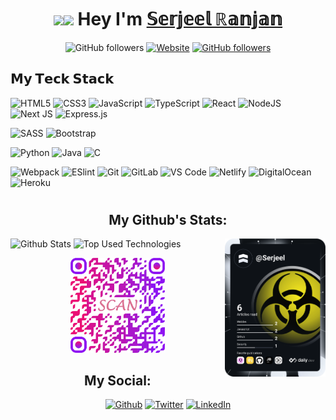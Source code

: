 <h1 align="center">
<img src="https://media.giphy.com/media/hvRJCLFzcasrR4ia7z/giphy.gif" width="30px"><img src="https://emojis.slackmojis.com/emojis/images/1531849430/4246/blob-sunglasses.gif?1531849430" width="50px"/>  Hey I'm 
<a href="https://serjeel-ranjan.netlify.com" target="_blank">𝕊𝕖𝕣𝕛𝕖𝕖𝕝 ℝ𝕒𝕟𝕛𝕒𝕟</a>
</h1>

<p align="center">
<img alt="GitHub followers" src="https://img.shields.io/github/followers/Serjeel-Ranjan-911?color=%23db1460&label=Friends&logo=Ghostery&logoColor=%23db1460&style=for-the-badge">
<a href="https://serjeel-ranjan.netlify.com" target="_blank"><img alt="Website" src="https://img.shields.io/website?color=%23db1460&down_message=Offline&label=Website&logo=firefox&logoColor=%23db1460&style=for-the-badge&up_message=Online&url=https%3A%2F%2Fserjeel-ranjan.netlify.com"></a>
<a href="https://www.hackerrank.com/RANJAN_19BCS009" target="_blank"><img alt="GitHub followers" src="https://img.shields.io/badge/-Hackerrank-2EC866?style=for-the-badge&logo=HackerRank&logoColor=white&link=https://www.hackerrank.com/Defcon27"></a>
</p>

## 𝗠𝘆 𝗧𝗲𝗰𝗸 𝗦𝘁𝗮𝗰𝗸

![HTML5](https://img.shields.io/badge/html5-%23E34F26.svg?style=flat-square&logo=html5&logoColor=white)
![CSS3](https://img.shields.io/badge/css3-%231572B6.svg?style=flat-square&logo=css3&logoColor=white)
![JavaScript](https://img.shields.io/badge/-JavaScript-%23F7DF1C?style=flat-square&logo=javascript&logoColor=000000&labelColor=%23F7DF1C&color=%23FFCE5A)
![TypeScript](https://img.shields.io/badge/typescript-%23007ACC.svg?style=flat-square&logo=typescript&logoColor=white)
![React](https://img.shields.io/badge/react-%2320232a.svg?style=flat-square&logo=react&logoColor=%2361DAFB)
![NodeJS](https://img.shields.io/badge/node.js-6DA55F?style=flat-square&logo=node.js&logoColor=white)
![Next JS](https://img.shields.io/badge/Next-black?style=flat-square&logo=next.js&logoColor=white)
![Express.js](https://img.shields.io/badge/express.js-%23404d59.svg?style=flat-square&logo=express&logoColor=%2361DAFB)

![SASS](https://img.shields.io/badge/SASS-hotpink.svg?style=flat-square&logo=SASS&logoColor=white)
![Bootstrap](https://img.shields.io/badge/bootstrap-%23563D7C.svg?style=flat-square&logo=bootstrap&logoColor=white)

![Python](https://img.shields.io/badge/python-3670A0?style=flat-square&logo=python&logoColor=ffdd54)
![Java](https://img.shields.io/badge/java-%23ED8B00.svg?style=flat-square&logo=java&logoColor=white)
![C](https://img.shields.io/badge/c-%2300599C.svg?style=flat-square&logo=c&logoColor=white)

![Webpack](https://img.shields.io/badge/-Webpack-%232C3A42?style=flat-square&logo=webpack)
![ESlint](https://img.shields.io/badge/-ESLint-%234B32C3?style=flat-square&logo=eslint)
![Git](https://img.shields.io/badge/-Git-%23F05032?style=flat-square&logo=git&logoColor=%23ffffff)
![GitLab](https://img.shields.io/badge/-GitLab-FCA121?style=flat-square&logo=gitlab)
![VS Code](https://img.shields.io/badge/-VSCode-%23007ACC?style=flat-square&logo=visual-studio-code)
![Netlify](https://img.shields.io/badge/-Netlify-%2300C7B7?style=flat-square&logo=netlify&logoColor=ffffff)
![DigitalOcean](https://img.shields.io/badge/DigitalOcean-%230167ff.svg?style=flat-square&logo=digitalOcean&logoColor=white)
![Heroku](https://img.shields.io/badge/heroku-%23430098.svg?style=flat-square&logo=heroku&logoColor=white)

<h1></h1>

<h2 align="center">My Github's Stats:</h2>

<img align="right" width="32%" src="https://github.com/Serjeel-Ranjan-911/Serjeel-Ranjan-911/blob/main/devcard.svg" alt="Serjeel Ranjan's Dev Card"/>

<p align="left">
<img width="50%" alt="Github Stats" src="https://github-readme-stats.vercel.app/api?username=Serjeel-Ranjan-911&show_icons=true&theme=tokyonight&hide=stars_private=true">
<img width="50%" alt="Top Used Technologies" src="https://github-readme-stats.vercel.app/api/top-langs/?username=Serjeel-Ranjan-911&layout=compact&theme=tokyonight">
</p>


<p align="center">
<img width="30%" alt="Link to portfolio" src="./img/qr code portfolio.png">
</p>

<h2 align="center">My Social:</h2>
<p align="center">
<a href="https://github.com/Serjeel-Ranjan-911" target="_blank"><img alt="Github" src="https://img.shields.io/badge/GitHub-%2312100E.svg?&style=for-the-badge&logo=Github&logoColor=white" /></a>
<a href="https://twitter.com/r_serjeel" target="_blank"><img alt="Twitter" src="https://img.shields.io/badge/twitter-%231DA1F2.svg?&style=for-the-badge&logo=twitter&logoColor=white" /></a>
<a href="https://www.linkedin.com/in/serjeel-ranjan-0331b31ab" target="_blank"><img alt="LinkedIn" src="https://img.shields.io/badge/linkedin-%230077B5.svg?&style=for-the-badge&logo=linkedin&logoColor=white" /></a>
</p>
